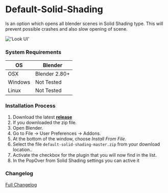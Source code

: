# Default-Solid-Shading

Is an option which opens all blender scenes in Solid Shading type. This will prevent possible crashes and also slow opening of scene.

<!-- > Some limitations are currently present due to Beta containing some bugs -->

!['Look UI'](https://user-images.githubusercontent.com/6923008/275971983-39201a2a-0f91-4a71-b5ee-2ae8824f5641.png?v20231017)


### System Requirements

| **OS** | **Blender** |
| ------------- | ------------- |
| OSX | Blender 2.80+ |
| Windows | Not Tested |
| Linux | Not Tested |


### Installation Process

1. Download the latest <b>[release](https://github.com/schroef/default-solid-shading/releases/)</b>
2. If you downloaded the zip file.
3. Open Blender.
4. Go to File -> User Preferences -> Addons.
5. At the bottom of the window, choose *Install From File*.
6. Select the file `default-solid-shading-master.zip` from your download location..
7. Activate the checkbox for the plugin that you will now find in the list.
8. In the PopOver from Solid Shading settings you can active it


### Changelog
[Full Changelog](CHANGELOG.md)

